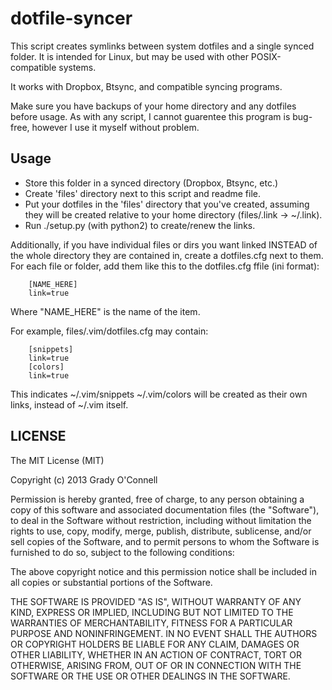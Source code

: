 # dotfile-syncer

This script creates symlinks between system dotfiles and a single synced folder.
It is intended for Linux, but may be used with other POSIX-compatible systems.

It works with Dropbox, Btsync, and compatible syncing programs.

Make sure you have backups of your home directory and any dotfiles before usage.
As with any script, I cannot guarentee this program is bug-free, however I use it myself without problem.

## Usage

- Store this folder in a synced directory (Dropbox, Btsync, etc.)
- Create 'files' directory next to this script and readme file.
- Put your dotfiles in the 'files' directory that you've created, assuming they
will be created relative to your home directory (files/.link -> ~/.link).
- Run ./setup.py (with python2) to create/renew the links.

Additionally, if you have individual files or dirs you want linked INSTEAD of
the whole directory they are contained in, create a dotfiles.cfg next to them.
For each file or folder, add them like this to the dotfiles.cfg ffile (ini format):
```
    [NAME_HERE]
    link=true
```

Where "NAME_HERE" is the name of the item.

For example, files/.vim/dotfiles.cfg may contain:
```
    [snippets]
    link=true
    [colors]
    link=true
```

This indicates ~/.vim/snippets ~/.vim/colors will be created as their own links,
instead of ~/.vim itself.

## LICENSE

The MIT License (MIT)

Copyright (c) 2013 Grady O'Connell

Permission is hereby granted, free of charge, to any person obtaining a copy
of this software and associated documentation files (the "Software"), to deal
in the Software without restriction, including without limitation the rights
to use, copy, modify, merge, publish, distribute, sublicense, and/or sell
copies of the Software, and to permit persons to whom the Software is
furnished to do so, subject to the following conditions:

The above copyright notice and this permission notice shall be included in
all copies or substantial portions of the Software.

THE SOFTWARE IS PROVIDED "AS IS", WITHOUT WARRANTY OF ANY KIND, EXPRESS OR
IMPLIED, INCLUDING BUT NOT LIMITED TO THE WARRANTIES OF MERCHANTABILITY,
FITNESS FOR A PARTICULAR PURPOSE AND NONINFRINGEMENT. IN NO EVENT SHALL THE
AUTHORS OR COPYRIGHT HOLDERS BE LIABLE FOR ANY CLAIM, DAMAGES OR OTHER
LIABILITY, WHETHER IN AN ACTION OF CONTRACT, TORT OR OTHERWISE, ARISING FROM,
OUT OF OR IN CONNECTION WITH THE SOFTWARE OR THE USE OR OTHER DEALINGS IN
THE SOFTWARE.

